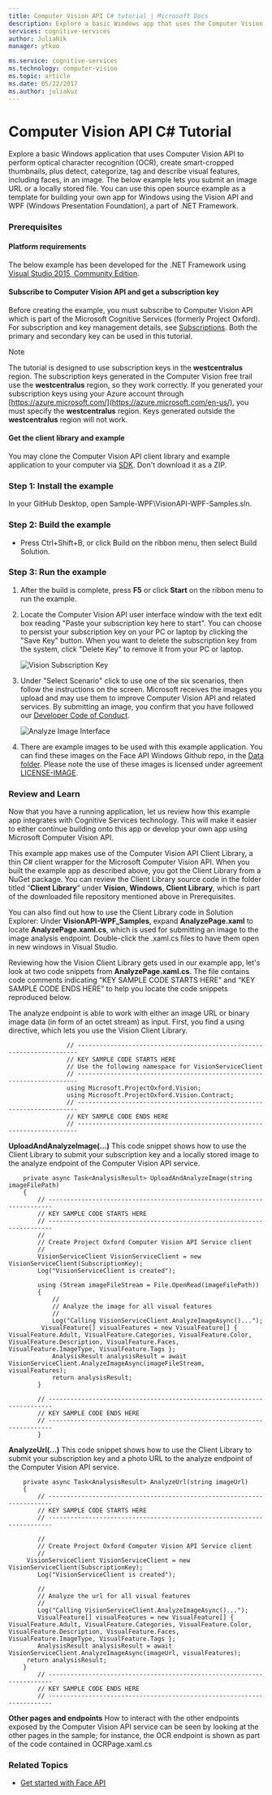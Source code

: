 ```yaml
---
title: Computer Vision API C# tutorial | Microsoft Docs
description: Explore a basic Windows app that uses the Computer Vision API in Microsoft Cognitive Services. Perform OCR, create thumbnails, and work with visual features in an image.
services: cognitive-services
author: JuliaNik
manager: ytkuo

ms.service: cognitive-services
ms.technology: computer-vision
ms.topic: article
ms.date: 05/22/2017
ms.author: juliakuz
---
```


# Computer Vision API C&#35; Tutorial

Explore a basic Windows application that uses Computer Vision API to perform optical character recognition (OCR), create smart-cropped thumbnails, plus detect, categorize, tag and describe visual features, including faces, in an image. The below example lets you submit an image URL or a locally stored file. You can use this open source example as a template for building your own app for Windows using the Vision API and WPF (Windows Presentation Foundation), a part of .NET Framework.

### Prerequisites

#### Platform requirements

The below example has been developed for the .NET Framework using [Visual Studio 2015, Community Edition](https://www.visualstudio.com/products/visual-studio-community-vs). 

#### Subscribe to Computer Vision API and get a subscription key 

Before creating the example, you must subscribe to Computer Vision API which is part of the Microsoft Cognitive Services (formerly Project Oxford). For subscription and key management details, see [Subscriptions](https://azure.microsoft.com/en-us/try/cognitive-services/). Both the primary and secondary key can be used in this tutorial. 

> [!NOTE]
> The tutorial is designed to use subscription keys in the **westcentralus** region. The subscription keys generated in the Computer Vision free trail use the **westcentralus** region, so they work correctly. If you generated your subscription keys using your Azure account through [https://azure.microsoft.com/](https://azure.microsoft.com/en-us/), you must specify the **westcentralus** region. Keys generated outside the **westcentralus** region will not work.

#### Get the client library and example

You may clone the Computer Vision API client library and example application to your computer via [SDK](https://www.github.com/microsoft/cognitive-vision-windows). Don't download it as a ZIP.

### <a name="Step1">Step 1: Install the example</a>

In your GitHub Desktop, open Sample-WPF\VisionAPI-WPF-Samples.sln.

### <a name="Step2">Step 2: Build the example</a>

* Press Ctrl+Shift+B, or click Build on the ribbon menu, then select Build Solution.

### <a name="Step3">Step 3: Run the example</a>

1. After the build is complete, press **F5** or click **Start** on the ribbon menu to run the example.
2. Locate the Computer Vision API user interface window with the text edit box reading "Paste your subscription key here to start".
You can choose to persist your subscription key on your PC or laptop by clicking the "Save Key" button. When you want to delete the subscription key from the system, click "Delete Key" to remove it from your PC or laptop.

    ![Vision Subscription Key](../Images/Vision_UI_Subscription.PNG)

3. Under "Select Scenario" click to use one of the six scenarios, then follow the instructions on the screen. Microsoft receives the images you upload and may use them to improve Computer Vision API and related services. By submitting an image, you confirm that you have followed our [Developer Code of Conduct](https://azure.microsoft.com/en-us/support/legal/developer-code-of-conduct/).

    ![Analyze Image Interface](../Images/Analyze_Image_Example.PNG)

4. There are example images to be used with this example application. You can find these images on the Face API Windows Github repo, in the [Data folder](https://github.com/Microsoft/Cognitive-Face-Windows/tree/master/Data). Please note the use of these images is licensed under agreement [LICENSE-IMAGE](https://github.com/Microsoft/Cognitive-Face-Windows/blob/master/LICENSE-IMAGE.md).

### <a name="Review">Review and Learn</a>

Now that you have a running application, let us review how this example app integrates with Cognitive Services technology. This will make it easier to either continue building onto this app or develop your own app using Microsoft Computer Vision API.

This example app makes use of the Computer Vision API Client Library, a thin C# client wrapper for the Microsoft Computer Vision API. When you built the example app as described above, you got the Client Library from a NuGet package. You can review the Client Library source code in the folder titled “**Client Library**” under **Vision**, **Windows**, **Client Library**, which is part of the downloaded file repository mentioned above in Prerequisites.

You can also find out how to use the Client Library code in Solution Explorer: Under **VisionAPI-WPF_Samples**, expand **AnalyzePage.xaml** to locate **AnalyzePage.xaml.cs**, which is used for submitting an image to the image analysis endpoint. Double-click the .xaml.cs files to have them open in new windows in Visual Studio.

Reviewing how the Vision Client Library gets used in our example app, let's look at two code snippets from **AnalyzePage.xaml.cs**. The file contains code comments indicating “KEY SAMPLE CODE STARTS HERE” and “KEY SAMPLE CODE ENDS HERE” to help you locate the code snippets reproduced below.

The analyze endpoint is able to work with either an image URL or binary image data (in form of an octet stream) as input. First, you find a using directive, which lets you use the Vision Client Library.

```
                // ----------------------------------------------------------------------
                // KEY SAMPLE CODE STARTS HERE
                // Use the following namespace for VisionServiceClient 
                // ---------------------------------------------------------------------- 
                using Microsoft.ProjectOxford.Vision; 
                using Microsoft.ProjectOxford.Vision.Contract; 
                // ----------------------------------------------------------------------
                // KEY SAMPLE CODE ENDS HERE 
                // ----------------------------------------------------------------------
```
**UploadAndAnalyzeImage(…)**
This code snippet shows how to use the Client Library to submit your subscription key and a locally stored image to the analyze endpoint of the Computer Vision API service.

```
    private async Task<AnalysisResult> UploadAndAnalyzeImage(string imageFilePath)
    {
        // -----------------------------------------------------------------------
        // KEY SAMPLE CODE STARTS HERE
        // -----------------------------------------------------------------------  
        //
        // Create Project Oxford Computer Vision API Service client
        //
        VisionServiceClient VisionServiceClient = new VisionServiceClient(SubscriptionKey);
        Log("VisionServiceClient is created");

        using (Stream imageFileStream = File.OpenRead(imageFilePath))
        {
            //
            // Analyze the image for all visual features
            //
            Log("Calling VisionServiceClient.AnalyzeImageAsync()...");
         VisualFeature[] visualFeatures = new VisualFeature[] { VisualFeature.Adult, VisualFeature.Categories, VisualFeature.Color, VisualFeature.Description, VisualFeature.Faces, VisualFeature.ImageType, VisualFeature.Tags };
            AnalysisResult analysisResult = await VisionServiceClient.AnalyzeImageAsync(imageFileStream, visualFeatures);
            return analysisResult;
        }

        // -----------------------------------------------------------------------
        // KEY SAMPLE CODE ENDS HERE
        // -----------------------------------------------------------------------
        }
```
**AnalyzeUrl(…)**
This code snippet shows how to use the Client Library to submit your subscription key and a photo URL to the analyze endpoint of the Computer Vision API service.

```
    private async Task<AnalysisResult> AnalyzeUrl(string imageUrl)
    {
        // -----------------------------------------------------------------------
        // KEY SAMPLE CODE STARTS HERE
        // -----------------------------------------------------------------------

        //
        // Create Project Oxford Computer Vision API Service client
        //
     VisionServiceClient VisionServiceClient = new VisionServiceClient(SubscriptionKey);
        Log("VisionServiceClient is created");

        //
        // Analyze the url for all visual features
        //
        Log("Calling VisionServiceClient.AnalyzeImageAsync()...");
        VisualFeature[] visualFeatures = new VisualFeature[] { VisualFeature.Adult, VisualFeature.Categories, VisualFeature.Color, VisualFeature.Description, VisualFeature.Faces, VisualFeature.ImageType, VisualFeature.Tags };
        AnalysisResult analysisResult = await VisionServiceClient.AnalyzeImageAsync(imageUrl, visualFeatures);
     return analysisResult;
    }
        // -----------------------------------------------------------------------
        // KEY SAMPLE CODE ENDS HERE
        // -----------------------------------------------------------------------
```
**Other pages and endpoints**
How to interact with the other endpoints exposed by the Computer Vision API service can be seen by looking at the other pages in the sample; for instance, the OCR endpoint is shown as part of the code contained in OCRPage.xaml.cs 

### <a name="Related">Related Topics</a>
 * [Get started with Face API](../../Face/Tutorials/FaceAPIinCSharpTutorial.md)




